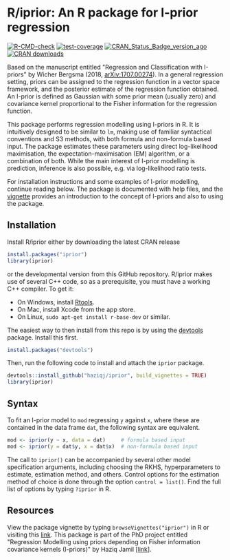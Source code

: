 # R/iprior: An R package for I-prior regression

<!-- badges: start -->
[![R-CMD-check](https://github.com/haziqj/iprior/actions/workflows/R-CMD-check.yaml/badge.svg)](https://github.com/haziqj/iprior/actions/workflows/R-CMD-check.yaml)
[![test-coverage](https://github.com/haziqj/iprior/actions/workflows/test-coverage.yaml/badge.svg)](https://github.com/haziqj/iprior/actions/workflows/test-coverage.yaml)
[![CRAN_Status_Badge_version_ago](http://www.r-pkg.org/badges/version-ago/iprior)](https://cran.r-project.org/package=iprior)
[![CRAN downloads](http://cranlogs.r-pkg.org/badges/grand-total/iprior)](https://cran.r-project.org/package=iprior)
<!-- badges: end -->

<!-- [![Build Status](https://travis-ci.org/haziqj/iprior.svg?branch=master)](https://travis-ci.org/haziqj/iprior)
[![AppVeyor Build Status](https://ci.appveyor.com/api/projects/status/github/haziqj/iprior?branch=master&svg=true)](https://ci.appveyor.com/project/haziqj/iprior)
[![Coverage Status](https://img.shields.io/codecov/c/github/haziqj/iprior/master.svg)](https://codecov.io/gh/haziqj/iprior) -->

Based on the manuscript entitled "Regression and Classification with I-priors" by Wicher Bergsma (2018, [arXiv:1707.00274](https://arxiv.org/abs/1707.00274)). 
In a general regression setting, priors can be assigned to the regression function in a vector space framework, and the posterior estimate of the regression function obtained. 
An I-prior is defined as Gaussian with some prior mean (usually zero) and covariance kernel proportional to the Fisher information for the regression function.

This package performs regression modelling using I-priors in R. 
It is intuitively designed to be similar to `lm`, making use of familiar syntactical conventions and S3 methods, with both formula and non-formula based input. 
The package estimates these parameters using direct log-likelihood maximisation, the expectation-maximisation (EM) algorithm, or a combination of both.
While the main interest of I-prior modelling is prediction, inference is also possible, e.g. via log-likelihood ratio tests.

For installation instructions and some examples of I-prior modelling, continue reading below. 
The package is documented with help files, and the [vignette](http://phd.haziqj.ml/iprior_paper.pdf) provides an introduction to the concept of I-priors and also to using the package.

## Installation

Install R/iprior either by downloading the latest CRAN release

```r
install.packages("iprior")
library(iprior)
```

or the developmental version from this GitHub repository. R/iprior makes use of several C++ code, so as a prerequisite, you must have a working C++ compiler. To get it:

-   On Windows, install [Rtools](https://cran.r-project.org/bin/windows/Rtools/).
-   On Mac, install Xcode from the app store.
-   On Linux, `sudo apt-get install r-base-dev` or similar.

The easiest way to then install from this repo is by using the [devtools](https://github.com/hadley/devtools) package. 
Install this first.

``` r
install.packages("devtools")
```

Then, run the following code to install and attach the `iprior` package.

``` r
devtools::install_github("haziqj/iprior", build_vignettes = TRUE)
library(iprior)
```
[//]: # (*Note: The option `build_vignettes = TRUE` builds the package vignettes for viewing, but takes slightly longer. Set `build_vignettes = FALSE`, or remove this option entirely, to skip building the vignettes.*)

## Syntax

To fit an I-prior model to `mod` regressing `y` against `x`, where these are contained in the data frame `dat`, the following syntax are equivalent.

``` r
mod <- iprior(y ~ x, data = dat)     # formula based input
mod <- iprior(y = dat$y, x = dat$x)  # non-formula based input
```

The call to `iprior()` can be accompanied by several other model specification arguments, including choosing the RKHS, hyperparameters to estimate, estimation method, and others. 
Control options for the estimation method of choice is done through the option `control = list()`. 
Find the full list of options by typing `?iprior` in R.

## Resources

View the package vignette by typing `browseVignettes("iprior")` in R or visiting this [link](http://phd.haziqj.ml/iprior_paper.pdf). 
This package is part of the PhD project entitled "Regression Modelling using priors depending on Fisher information covariance kernels (I-priors)" by Haziq Jamil [[link](http://phd.haziqj.ml)].
